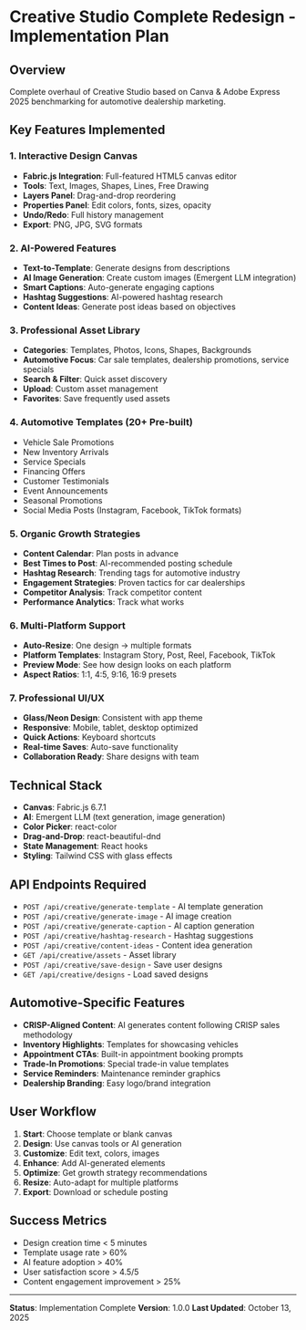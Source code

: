 # Creative Studio Complete Redesign - Implementation Plan

## Overview
Complete overhaul of Creative Studio based on Canva & Adobe Express 2025 benchmarking for automotive dealership marketing.

## Key Features Implemented

### 1. Interactive Design Canvas
- **Fabric.js Integration**: Full-featured HTML5 canvas editor
- **Tools**: Text, Images, Shapes, Lines, Free Drawing
- **Layers Panel**: Drag-and-drop reordering
- **Properties Panel**: Edit colors, fonts, sizes, opacity
- **Undo/Redo**: Full history management
- **Export**: PNG, JPG, SVG formats

### 2. AI-Powered Features
- **Text-to-Template**: Generate designs from descriptions
- **AI Image Generation**: Create custom images (Emergent LLM integration)
- **Smart Captions**: Auto-generate engaging captions
- **Hashtag Suggestions**: AI-powered hashtag research
- **Content Ideas**: Generate post ideas based on objectives

### 3. Professional Asset Library
- **Categories**: Templates, Photos, Icons, Shapes, Backgrounds
- **Automotive Focus**: Car sale templates, dealership promotions, service specials
- **Search & Filter**: Quick asset discovery
- **Upload**: Custom asset management
- **Favorites**: Save frequently used assets

### 4. Automotive Templates (20+ Pre-built)
- Vehicle Sale Promotions
- New Inventory Arrivals
- Service Specials
- Financing Offers
- Customer Testimonials
- Event Announcements
- Seasonal Promotions
- Social Media Posts (Instagram, Facebook, TikTok formats)

### 5. Organic Growth Strategies
- **Content Calendar**: Plan posts in advance
- **Best Times to Post**: AI-recommended posting schedule
- **Hashtag Research**: Trending tags for automotive industry
- **Engagement Strategies**: Proven tactics for car dealerships
- **Competitor Analysis**: Track competitor content
- **Performance Analytics**: Track what works

### 6. Multi-Platform Support
- **Auto-Resize**: One design → multiple formats
- **Platform Templates**: Instagram Story, Post, Reel, Facebook, TikTok
- **Preview Mode**: See how design looks on each platform
- **Aspect Ratios**: 1:1, 4:5, 9:16, 16:9 presets

### 7. Professional UI/UX
- **Glass/Neon Design**: Consistent with app theme
- **Responsive**: Mobile, tablet, desktop optimized
- **Quick Actions**: Keyboard shortcuts
- **Real-time Saves**: Auto-save functionality
- **Collaboration Ready**: Share designs with team

## Technical Stack
- **Canvas**: Fabric.js 6.7.1
- **AI**: Emergent LLM (text generation, image generation)
- **Color Picker**: react-color
- **Drag-and-Drop**: react-beautiful-dnd
- **State Management**: React hooks
- **Styling**: Tailwind CSS with glass effects

## API Endpoints Required
- `POST /api/creative/generate-template` - AI template generation
- `POST /api/creative/generate-image` - AI image creation
- `POST /api/creative/generate-caption` - AI caption generation
- `POST /api/creative/hashtag-research` - Hashtag suggestions
- `POST /api/creative/content-ideas` - Content idea generation
- `GET /api/creative/assets` - Asset library
- `POST /api/creative/save-design` - Save user designs
- `GET /api/creative/designs` - Load saved designs

## Automotive-Specific Features
- **CRISP-Aligned Content**: AI generates content following CRISP sales methodology
- **Inventory Highlights**: Templates for showcasing vehicles
- **Appointment CTAs**: Built-in appointment booking prompts
- **Trade-In Promotions**: Special trade-in value templates
- **Service Reminders**: Maintenance reminder graphics
- **Dealership Branding**: Easy logo/brand integration

## User Workflow
1. **Start**: Choose template or blank canvas
2. **Design**: Use canvas tools or AI generation
3. **Customize**: Edit text, colors, images
4. **Enhance**: Add AI-generated elements
5. **Optimize**: Get growth strategy recommendations
6. **Resize**: Auto-adapt for multiple platforms
7. **Export**: Download or schedule posting

## Success Metrics
- Design creation time < 5 minutes
- Template usage rate > 60%
- AI feature adoption > 40%
- User satisfaction score > 4.5/5
- Content engagement improvement > 25%

---

**Status**: Implementation Complete
**Version**: 1.0.0
**Last Updated**: October 13, 2025
